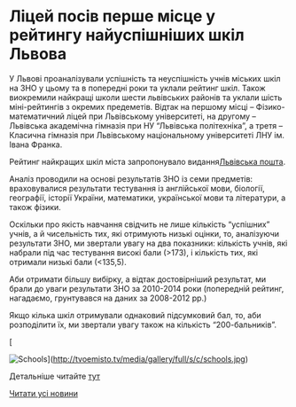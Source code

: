 # Ліцей посів перше місце у рейтингу найуспішніших шкіл Львова

У Львові проаналізували успішність та неуспішність учнів міських шкіл на ЗНО у цьому та в попередні роки та уклали рейтинг шкіл. Також виокремили найкращі школи шести львівських районів та уклали шість міні-рейтингів з окремих предеметів. Відтак на першому місці – Фізико-математичний ліцей при Львівському університеті, на другому – Львівська академічна гімназія при НУ “Львівська політехніка”, а третя – Класична гімназія при Львівському національному університеті ЛНУ ім. Івана Франка.

Рейтинг найкращих шкіл міста запропонувало видання[Львівська пошта](http://www.lvivpost.net/).

Аналіз проводили на основі результатів ЗНО із семи предметів: враховувалися результати тестування із англійської мови, біології, географії, історії України, математики, української мови та літератури, а також фізики.

Оскільки про якість навчання свідчить не лише кількість “успішних” учнів, а й чисельність тих, які отримують низькі оцінки, то, аналізуючи результати ЗНО, ми звертали увагу на два показники: кількість учнів, які набрали під час тестування високі бали (&gt;173), і кількість тих, які отримали низькі бали (&lt;135,5).

Аби отримати більшу вибірку, а відтак достовірніший результат, ми брали до уваги результати ЗНО за 2010-2014 роки (попередній рейтинг, нагадаємо, грунтувався на даних за 2008-2012 рр.)

Якщо кілька шкіл отримували однаковий підсумковий бал, то, аби розподілити їх, ми звертали увагу також на кількість “200-бальників”.

[

![Schools](/images/blog/ліцей-посів-перше-місце-у-рейтингу-найуспішніших-шкіл/schools.jpg)](http://tvoemisto.tv/media/gallery/full/s/c/schools.jpg)

Детальніше читайте [тут](http://tvoemisto.tv/news/u_lvovi_vyznachyly_20_nayuspishnishyh_shkil_infografika_65942.html)

[Читати усі новини](/news)
